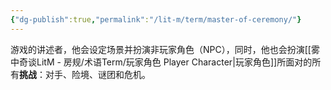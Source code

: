 ```yaml
---
{"dg-publish":true,"permalink":"/lit-m/term/master-of-ceremony/"}
---
```


游戏的讲述者，他会设定场景并扮演非玩家角色（NPC），同时，他也会扮演[[雾中奇谈LitM - 房规/术语Term/玩家角色 Player Character\|玩家角色]]所面对的所有**挑战**：对手、险境、谜团和危机。